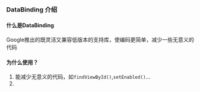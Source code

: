 ### DataBinding 介绍
#### 什么是DataBinding
Google推出的既灵活又兼容低版本的支持库，使编码更简单，减少一些无意义的代码
#### 为什么使用？
1. 能减少无意义的代码，如`findViewById()`,`setEnabled()`...
2. 